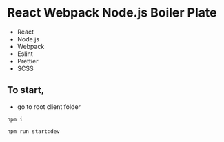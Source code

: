 # React Webpack Node.js Boiler Plate

- React
- Node.js
- Webpack
- Eslint
- Prettier
- SCSS

## To start,

- go to root client folder

`npm i`

`npm run start:dev`

